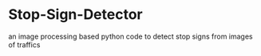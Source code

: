 # Stop-Sign-Detector
an image processing based python code to detect stop signs from images of traffics
